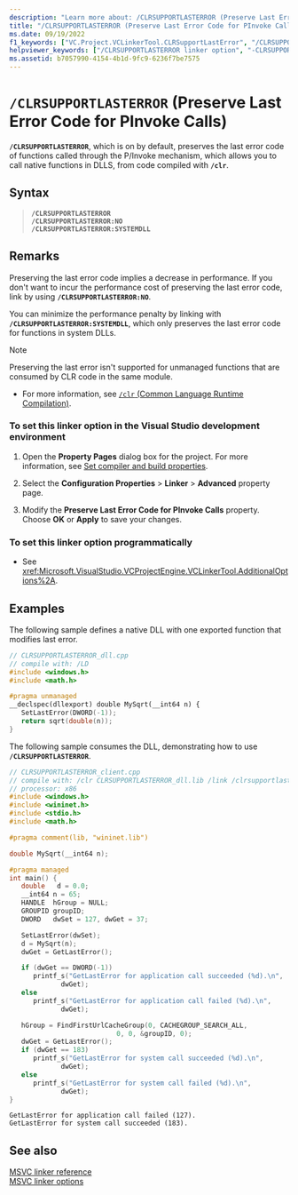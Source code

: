 ```yaml
---
description: "Learn more about: /CLRSUPPORTLASTERROR (Preserve Last Error Code for PInvoke Calls)"
title: "/CLRSUPPORTLASTERROR (Preserve Last Error Code for PInvoke Calls)"
ms.date: 09/19/2022
f1_keywords: ["VC.Project.VCLinkerTool.CLRSupportLastError", "/CLRSUPPORTLASTERROR"]
helpviewer_keywords: ["/CLRSUPPORTLASTERROR linker option", "-CLRSUPPORTLASTERROR linker option"]
ms.assetid: b7057990-4154-4b1d-9fc9-6236f7be7575
---
```

# `/CLRSUPPORTLASTERROR` (Preserve Last Error Code for PInvoke Calls)

**`/CLRSUPPORTLASTERROR`**, which is on by default, preserves the last error code of functions called through the P/Invoke mechanism, which allows you to call native functions in DLLS, from code compiled with **`/clr`**.

## Syntax

> **`/CLRSUPPORTLASTERROR`**\
> **`/CLRSUPPORTLASTERROR:NO`**\
> **`/CLRSUPPORTLASTERROR:SYSTEMDLL`**

## Remarks

Preserving the last error code implies a decrease in performance.  If you don't want to incur the performance cost of preserving the last error code, link by using **`/CLRSUPPORTLASTERROR:NO`**.

You can minimize the performance penalty by linking with **`/CLRSUPPORTLASTERROR:SYSTEMDLL`**, which only preserves the last error code for functions in system DLLs.

> [!NOTE]
> Preserving the last error isn't supported for unmanaged functions that are consumed by CLR code in the same module.

- For more information, see [`/clr` (Common Language Runtime Compilation)](clr-common-language-runtime-compilation.md).

### To set this linker option in the Visual Studio development environment

1. Open the **Property Pages** dialog box for the project. For more information, see [Set compiler and build properties](../working-with-project-properties.md).

1. Select the **Configuration Properties** > **Linker** > **Advanced** property page.

1. Modify the **Preserve Last Error Code for PInvoke Calls** property. Choose **OK** or **Apply** to save your changes.

### To set this linker option programmatically

- See <xref:Microsoft.VisualStudio.VCProjectEngine.VCLinkerTool.AdditionalOptions%2A>.

## Examples

The following sample defines a native DLL with one exported function that modifies last error.

```cpp
// CLRSUPPORTLASTERROR_dll.cpp
// compile with: /LD
#include <windows.h>
#include <math.h>

#pragma unmanaged
__declspec(dllexport) double MySqrt(__int64 n) {
   SetLastError(DWORD(-1));
   return sqrt(double(n));
}
```

The following sample consumes the DLL, demonstrating how to use **`/CLRSUPPORTLASTERROR`**.

```cpp
// CLRSUPPORTLASTERROR_client.cpp
// compile with: /clr CLRSUPPORTLASTERROR_dll.lib /link /clrsupportlasterror:systemdll
// processor: x86
#include <windows.h>
#include <wininet.h>
#include <stdio.h>
#include <math.h>

#pragma comment(lib, "wininet.lib")

double MySqrt(__int64 n);

#pragma managed
int main() {
   double   d = 0.0;
   __int64 n = 65;
   HANDLE  hGroup = NULL;
   GROUPID groupID;
   DWORD   dwSet = 127, dwGet = 37;

   SetLastError(dwSet);
   d = MySqrt(n);
   dwGet = GetLastError();

   if (dwGet == DWORD(-1))
      printf_s("GetLastError for application call succeeded (%d).\n",
             dwGet);
   else
      printf_s("GetLastError for application call failed (%d).\n",
             dwGet);

   hGroup = FindFirstUrlCacheGroup(0, CACHEGROUP_SEARCH_ALL,
                           0, 0, &groupID, 0);
   dwGet = GetLastError();
   if (dwGet == 183)
      printf_s("GetLastError for system call succeeded (%d).\n",
             dwGet);
   else
      printf_s("GetLastError for system call failed (%d).\n",
             dwGet);
}
```

```Output
GetLastError for application call failed (127).
GetLastError for system call succeeded (183).
```

## See also

[MSVC linker reference](linking.md)\
[MSVC linker options](linker-options.md)
